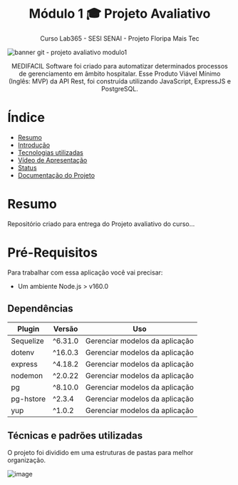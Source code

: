 <h1 align="center">Módulo 1 🎓 Projeto Avaliativo </h1>
<p align="center">Curso Lab365 - SESI SENAI - Projeto Floripa Mais Tec<p/>


![banner git - projeto avaliativo modulo1](https://user-images.githubusercontent.com/71991444/233677516-d8b2d792-157b-49d5-b230-14ea4600c301.jpg)

<p align="center">MEDIFACIL Software foi criado para automatizar determinados processos de gerenciamento em âmbito hospitalar. Esse Produto Viável Mínimo (Inglês: MVP) da API Rest, foi
construída utilizando JavaScript, ExpressJS e PostgreSQL.</p>



# Índice 

* [Resumo](#resumo)
* [Introdução](#introdução)
* [Tecnologias utilizadas](Organização-das-pastas-desse-repositório)
* [Vídeo de Apresentação](Em-andamento)
* [Status](Em-andamento)
* [Documentação do Projeto](Em-andamento)

# Resumo

Repositório criado para entrega do Projeto avaliativo do curso...

# Pré-Requisitos

Para trabalhar com essa aplicação você vai precisar:

* Um ambiente Node.js > v160.0

## Dependências

| Plugin | Versão | Uso |
| ------ | ------ | ------ |
| Sequelize | ^6.31.0 |Gerenciar modelos da aplicação |
| dotenv | ^16.0.3 | Gerenciar modelos da aplicação |
| express | ^4.18.2 | Gerenciar modelos da aplicação |
| nodemon | ^2.0.22 | Gerenciar modelos da aplicação |
| pg | ^8.10.0 | Gerenciar modelos da aplicação |
| pg-hstore | ^2.3.4 | Gerenciar modelos da aplicação |
| yup | ^1.0.2 | Gerenciar modelos da aplicação |

## Técnicas e padrões utilizadas

O projeto foi dividido em uma estruturas de pastas para melhor organização.

![image](https://user-images.githubusercontent.com/71991444/233700733-6c059aaf-31e4-4739-801b-154c70bb4a01.png)



